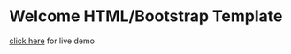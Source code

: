 # Welcome HTML/Bootstrap Template

[click here](https://akashrahman-me.github.io/PaddleCourier-html-template) for live demo
